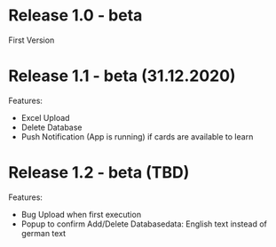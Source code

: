 # Release 1.0 - beta

First Version

# Release 1.1 - beta (31.12.2020)

Features:

- Excel Upload
- Delete Database
- Push Notification (App is running) if cards are available to learn

# Release 1.2 - beta (TBD)

Features:

- Bug Upload when first execution
- Popup to confirm Add/Delete Databasedata: English text instead of german text
